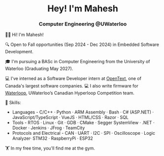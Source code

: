 <h1 align="center">Hey! I'm Mahesh</h1>
<h3 align="center">Computer Engineering @UWaterloo</h3>

👋🏼 Hi! I'm Mahesh!

🔍 Open to Fall opportunities (Sep 2024 - Dec 2024) in Embedded Software Development.

🎓 I'm pursuing a BASc in Computer Engineering from the University of Waterloo (Graduating May 2027).

💻 I've interned as a Software Developer intern at [OpenText](https://www.opentext.com/), one of Canada's largest software companies.
💻 I also write firmware for [Waterloop](https://teamwaterloop.ca/), UWaterloo’s Canadian Hyperloop Competition team.

📖 Skills:

- Languages -  C/C++ · Python · ARM Assembly · Bash · C# (ASP.NET) · JavaScript/TypeScript · VueJS · HTML/CSS · Razor · SQL
- Tools - RTOS · Linux · Git · GDB · CMake · Segger SystemView · .NET · Docker · Jenkins · JFrog · TeamCity
- Protocols and Electrical - CAN · UART · I2C · SPI · Oscilloscope · Logic Analyzer· STM32 · RaspberryPi · ESP32

🏋️ In my free time, you'll find me at the gym. 


